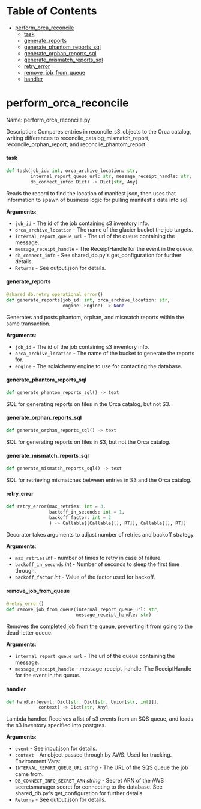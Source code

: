 # Table of Contents

* [perform\_orca\_reconcile](#perform_orca_reconcile)
  * [task](#perform_orca_reconcile.task)
  * [generate\_reports](#perform_orca_reconcile.generate_reports)
  * [generate\_phantom\_reports\_sql](#perform_orca_reconcile.generate_phantom_reports_sql)
  * [generate\_orphan\_reports\_sql](#perform_orca_reconcile.generate_orphan_reports_sql)
  * [generate\_mismatch\_reports\_sql](#perform_orca_reconcile.generate_mismatch_reports_sql)
  * [retry\_error](#perform_orca_reconcile.retry_error)
  * [remove\_job\_from\_queue](#perform_orca_reconcile.remove_job_from_queue)
  * [handler](#perform_orca_reconcile.handler)

<a id="perform_orca_reconcile"></a>

# perform\_orca\_reconcile

Name: perform_orca_reconcile.py

Description: Compares entries in reconcile_s3_objects to the Orca catalog,
writing differences to reconcile_catalog_mismatch_report, reconcile_orphan_report, and reconcile_phantom_report.

<a id="perform_orca_reconcile.task"></a>

#### task

```python
def task(job_id: int, orca_archive_location: str,
         internal_report_queue_url: str, message_receipt_handle: str,
         db_connect_info: Dict) -> Dict[str, Any]
```

Reads the record to find the location of manifest.json, then uses that information to spawn of business logic
for pulling manifest's data into sql.

**Arguments**:

- `job_id` - The id of the job containing s3 inventory info.
- `orca_archive_location` - The name of the glacier bucket the job targets.
- `internal_report_queue_url` - The url of the queue containing the message.
- `message_receipt_handle` - The ReceiptHandle for the event in the queue.
- `db_connect_info` - See shared_db.py's get_configuration for further details.
- `Returns` - See output.json for details.

<a id="perform_orca_reconcile.generate_reports"></a>

#### generate\_reports

```python
@shared_db.retry_operational_error()
def generate_reports(job_id: int, orca_archive_location: str,
                     engine: Engine) -> None
```

Generates and posts phantom, orphan, and mismatch reports within the same transaction.

**Arguments**:

- `job_id` - The id of the job containing s3 inventory info.
- `orca_archive_location` - The name of the bucket to generate the reports for.
- `engine` - The sqlalchemy engine to use for contacting the database.

<a id="perform_orca_reconcile.generate_phantom_reports_sql"></a>

#### generate\_phantom\_reports\_sql

```python
def generate_phantom_reports_sql() -> text
```

SQL for generating reports on files in the Orca catalog, but not S3.

<a id="perform_orca_reconcile.generate_orphan_reports_sql"></a>

#### generate\_orphan\_reports\_sql

```python
def generate_orphan_reports_sql() -> text
```

SQL for generating reports on files in S3, but not the Orca catalog.

<a id="perform_orca_reconcile.generate_mismatch_reports_sql"></a>

#### generate\_mismatch\_reports\_sql

```python
def generate_mismatch_reports_sql() -> text
```

SQL for retrieving mismatches between entries in S3 and the Orca catalog.

<a id="perform_orca_reconcile.retry_error"></a>

#### retry\_error

```python
def retry_error(max_retries: int = 3,
                backoff_in_seconds: int = 1,
                backoff_factor: int = 2
                ) -> Callable[[Callable[[], RT]], Callable[[], RT]]
```

Decorator takes arguments to adjust number of retries and backoff strategy.

**Arguments**:

- `max_retries` _int_ - number of times to retry in case of failure.
- `backoff_in_seconds` _int_ - Number of seconds to sleep the first time through.
- `backoff_factor` _int_ - Value of the factor used for backoff.

<a id="perform_orca_reconcile.remove_job_from_queue"></a>

#### remove\_job\_from\_queue

```python
@retry_error()
def remove_job_from_queue(internal_report_queue_url: str,
                          message_receipt_handle: str)
```

Removes the completed job from the queue, preventing it from going to the dead-letter queue.

**Arguments**:

- `internal_report_queue_url` - The url of the queue containing the message.
- `message_receipt_handle` - message_receipt_handle: The ReceiptHandle for the event in the queue.

<a id="perform_orca_reconcile.handler"></a>

#### handler

```python
def handler(event: Dict[str, Dict[str, Union[str, int]]],
            context) -> Dict[str, Any]
```

Lambda handler. Receives a list of s3 events from an SQS queue, and loads the s3 inventory specified into postgres.

**Arguments**:

- `event` - See input.json for details.
- `context` - An object passed through by AWS. Used for tracking.
  Environment Vars:
- `INTERNAL_REPORT_QUEUE_URL` _string_ - The URL of the SQS queue the job came from.
- `DB_CONNECT_INFO_SECRET_ARN` _string_ - Secret ARN of the AWS secretsmanager secret for connecting to the database.
  See shared_db.py's get_configuration for further details.
- `Returns` - See output.json for details.
